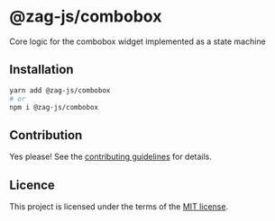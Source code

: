 # @zag-js/combobox

Core logic for the combobox widget implemented as a state machine

## Installation

```sh
yarn add @zag-js/combobox
# or
npm i @zag-js/combobox
```

## Contribution

Yes please! See the [contributing guidelines](https://github.com/chakra-ui/zag/blob/main/CONTRIBUTING.md) for details.

## Licence

This project is licensed under the terms of the [MIT license](https://github.com/chakra-ui/zag/blob/main/LICENSE).
